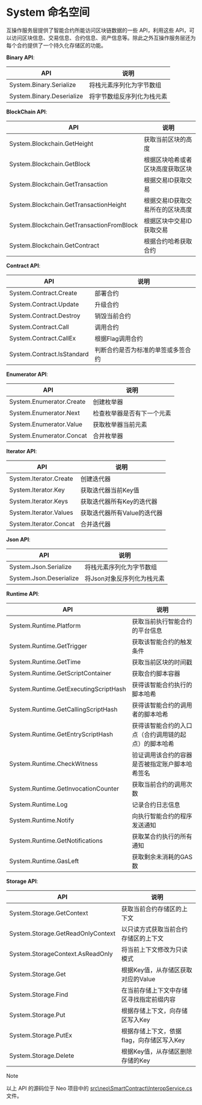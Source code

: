# System 命名空间

互操作服务层提供了智能合约所能访问区块链数据的一些 API，利用这些 API，可以访问区块信息、交易信息、合约信息、资产信息等。除此之外互操作服务层还为每个合约提供了一个持久化存储区的功能。

**Binary API**:

| API                           | 说明                              |
|--|--|
| System.Binary.Serialize| 将栈元素序列化为字节数组     |
| System.Binary.Deserialize | 将字节数组反序列化为栈元素             |

**BlockChain API**:

| API                           | 说明                              |
|--|--|
| System.Blockchain.GetHeight | 获取当前区块的高度           |
| System.Blockchain.GetBlock | 根据区块哈希或者区块高度获取区块 |
| System.Blockchain.GetTransaction | 根据交易ID获取交易 |
|System.Blockchain.GetTransactionHeight|根据交易ID获取交易所在的区块高度|
|System.Blockchain.GetTransactionFromBlock|根据区块中交易ID获取交易|
|System.Blockchain.GetContract|根据合约哈希获取合约|

**Contract API**:

| API                           | 说明                              |
|--|--|
|System.Contract.Create|部署合约|
|System.Contract.Update|升级合约|
|System.Contract.Destroy|销毁当前合约|
|System.Contract.Call|调用合约|
|System.Contract.CallEx|根据Flag调用合约|
|System.Contract.IsStandard|判断合约是否为标准的单签或多签合约|

**Enumerator API**:

| API                           | 说明                              |
|--|--|
|System.Enumerator.Create|创建枚举器|
|System.Enumerator.Next|检查枚举器是否有下一个元素|
|System.Enumerator.Value|获取枚举器当前元素|
|System.Enumerator.Concat|合并枚举器|

**Iterator API**:

| API                           | 说明                              |
|--|--|
|System.Iterator.Create|创建迭代器|
|System.Iterator.Key|获取迭代器当前Key值|
|System.Iterator.Keys|获取迭代器所有Key的迭代器|
|System.Iterator.Values|获取迭代器所有Value的迭代器|
|System.Iterator.Concat|合并迭代器|

**Json API**:

| API                           | 说明                              |
|--|--|
|System.Json.Serialize|将栈元素序列化为字节数组|
|System.Json.Deserialize|将Json对象反序列化为栈元素|

**Runtime API**:

| API                           | 说明                              |
|--|--|
|System.Runtime.Platform|获取当前执行智能合约的平台信息|
|System.Runtime.GetTrigger|获取该智能合约的触发条件|
|System.Runtime.GetTime|获取当前区块的时间戳|
|System.Runtime.GetScriptContainer|获取合约脚本容器|
|System.Runtime.GetExecutingScriptHash|获得该智能合约执行的脚本哈希|
|System.Runtime.GetCallingScriptHash|获得该智能合约的调用者的脚本哈希|
|System.Runtime.GetEntryScriptHash|获得该智能合约的入口点（合约调用链的起点）的脚本哈希|
|System.Runtime.CheckWitness|验证调用该合约的容器是否被指定账户脚本哈希签名|
|System.Runtime.GetInvocationCounter|获取当前合约的调用次数|
|System.Runtime.Log|记录合约日志信息|
|System.Runtime.Notify|向执行智能合约的程序发送通知|
|System.Runtime.GetNotifications|获取某合约执行的所有通知|
|System.Runtime.GasLeft|获取剩余未消耗的GAS数|

**Storage API**:

| API                           | 说明                              |
|--|--|
|System.Storage.GetContext|获取当前合约存储区的上下文|
|System.Storage.GetReadOnlyContext|以只读方式获取当前合约存储区的上下文|
|System.StorageContext.AsReadOnly|将当前上下文修改为只读模式|
|System.Storage.Get|根据Key值，从存储区获取对应的Value|
|System.Storage.Find|在当前存储上下文中存储区寻找指定前缀内容|
|System.Storage.Put|根据存储上下文，向存储区写入Key|
|System.Storage.PutEx|根据存储上下文，依据flag，向存储区写入Key|
|System.Storage.Delete|根据Key值，从存储区删除存储的Key|

> [!Note]
>
> 以上 API 的源码位于 Neo 项目中的 [src\neo\SmartContract\InteropService.cs](https://github.com/neo-project/neo/blob/master/src/neo/SmartContract/InteropService.cs) 文件。